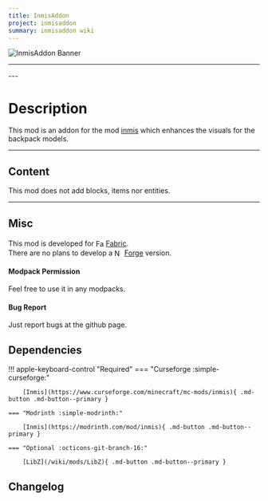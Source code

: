 ```yaml
---
title: InmisAddon
project: inmisaddon
summary: inmisaddon wiki
---
```

<script src="/wiki/javascripts/data.js"></script>
<script src="/wiki/javascripts/sidebar.js" id="inmisaddon"></script>

![InmisAddon Banner](/wiki/assets/general/banner/inmisaddonbanner.png)

---
<div id="showcase-gallery" modid="inmisaddon" image_1="inmisaddon_image_1" image_2="inmisaddon_image_2" image_3="inmisaddon_image_3" image_4="inmisaddon_image_4"></div>
<script src="/wiki/javascripts/showcase.js"></script>
---

# Description
This mod is an addon for the mod [inmis](https://modrinth.com/mod/inmis) which enhances the visuals for the backpack models.

---
## Content
This mod does not add blocks, items nor entities.  
  
---
## Misc
This mod is developed for <img src="https://fabricmc.net/assets/logo.png" alt="Fabric" width="16" height="16" style="position: relative; top: 3px;"> [Fabric](https://fabricmc.net/).  
There are no plans to develop a <img src="https://neoforged.net/img/authors/neoforged.png" alt="NeoForged" width="16" height="16" style="position: relative; top: 3px;"> [Forge](https://neoforged.net/) version.  

#### Modpack Permission
Feel free to use it in any modpacks.  

#### Bug Report
Just report bugs at the github page.  

## Dependencies

!!! apple-keyboard-control "Required"
    === "Curseforge :simple-curseforge:"

        [Inmis](https://www.curseforge.com/minecraft/mc-mods/inmis){ .md-button .md-button--primary }

    === "Modrinth :simple-modrinth:"

        [Inmis](https://modrinth.com/mod/inmis){ .md-button .md-button--primary }

    === "Optional :octicons-git-branch-16:"

        [LibZ](/wiki/mods/LibZ){ .md-button .md-button--primary }

## Changelog
<script src="https://cdn.jsdelivr.net/npm/marked/marked.min.js"></script>
<div id="log" modid="inmisaddon"></div>

